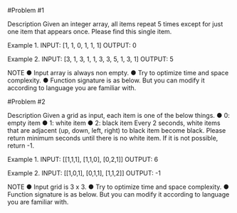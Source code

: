 #Problem #1

Description
Given an integer array, all items repeat 5 times except for just one item that appears once. Please
find this single item.

Example 1.
INPUT: [1, 1, 0, 1, 1, 1]
OUTPUT: 0

Example 2.
INPUT: [3, 1, 3, 1, 1, 3, 3, 5, 1, 3, 1]
OUTPUT: 5

NOTE
● Input array is always non empty.
● Try to optimize time and space complexity.
● Function signature is as below. But you can modify it according to language you are
familiar with.


#Problem #2

Description
Given a grid as input, each item is one of the below things.
● 0: empty item
● 1: white item
● 2: black item
Every 2 seconds, white items that are adjacent (up, down, left, right) to black item become black.
Please return minimum seconds until there is no white item. If it is not possible, return -1.

Example 1.
INPUT: [[1,1,1], [1,1,0], [0,2,1]]
OUTPUT: 6

Example 2.
INPUT: [[1,0,1], [0,1,1], [1,1,2]]
OUTPUT: -1

NOTE
● Input grid is 3 x 3.
● Try to optimize time and space complexity.
● Function signature is as below. But you can modify it according to language you are
familiar with.

